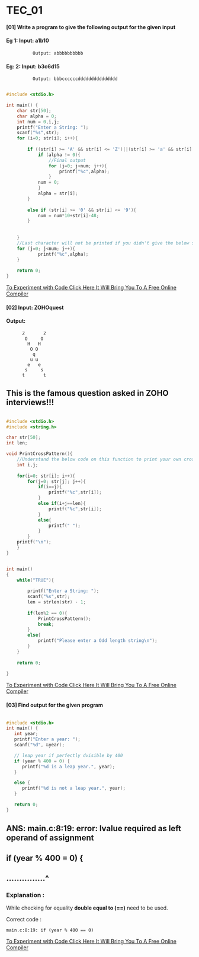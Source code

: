 # TEC_01

#### [01] Write a program to give the following output for the given input
####      Eg 1: Input: a1b10
              Output: abbbbbbbbbb
####      Eg: 2: Input: b3c6d15
              Output: bbbccccccddddddddddddddd


```c

#include <stdio.h>

int main() {
    char str[50];
    char alpha = 0;
    int num = 0,i,j;
    printf("Enter a String: ");
    scanf("%s",str);
    for (i=0; str[i]; i++){
        
        if ((str[i] >= 'A' && str[i] <= 'Z')||(str[i] >= 'a' && str[i] <= 'z')){
            if (alpha != 0){
                //Final output
                for (j=0; j<num; j++){
                    printf("%c",alpha);
                }
            num = 0;
            }
            alpha = str[i];
        }
        
        else if (str[i] >= '0' && str[i] <= '9'){
            num = num*10+str[i]-48;
        }
        
        
    }
    //Last character will not be printed if you didn't give the below statement
    for (j=0; j<num; j++){
            printf("%c",alpha);
    }
    
    return 0;
}

```

[To Experiment with Code Click Here It Will Bring You To A Free Online Compiler](https://www.onlinegdb.com/online_c_compiler)

#### [02] Input: ZOHOquest
####      Output:
          Z       Z
           O     O 
            H   H  
             O O   
              q    
             u u   
            e   e  
           s     s 
          t       t

## This is the famous question asked in ZOHO interviews!!! 
```c

#include <stdio.h>
#include <string.h>

char str[50];
int len;

void PrintCrossPattern(){
    //Understand the below code on this function to print your own cross string
    int i,j;
    
    for(i=0; str[i]; i++){
        for(j=0; str[j]; j++){
            if(i==j){
                printf("%c",str[i]);
            }
            else if(i+j==len){
                printf("%c",str[i]);
            }
            else{
                printf(" ");
            }
        }
    printf("\n");
    }
}


int main()
{
    while("TRUE"){
        
        printf("Enter a String: ");
        scanf("%s",str);
        len = strlen(str) - 1;
        
        if(len%2 == 0){
            PrintCrossPattern();
            break;
        }
        else{
            printf("Please enter a Odd length string\n");
        }
    }
    
    return 0;
    
}

```

[To Experiment with Code Click Here It Will Bring You To A Free Online Compiler](https://www.onlinegdb.com/online_c_compiler)

#### [03] Find output for the given program 

```c

#include <stdio.h>
int main() {
   int year;
   printf("Enter a year: ");
   scanf("%d", &year);

   // leap year if perfectly dvisible by 400
   if (year % 400 = 0) {
      printf("%d is a leap year.", year);
   }

   else {
      printf("%d is not a leap year.", year);
   }

   return 0;
}

```

## ANS: main.c:8:19: error: lvalue required as left operand of assignment
## if (year % 400 = 0) {
## ...............^

### Explanation :
  While checking for equality **double equal to (==)** need to be used. 
  
  Correct code :
    
    main.c:8:19: if (year % 400 == 0)

[To Experiment with Code Click Here It Will Bring You To A Free Online Compiler](https://www.onlinegdb.com/online_c_compiler)
